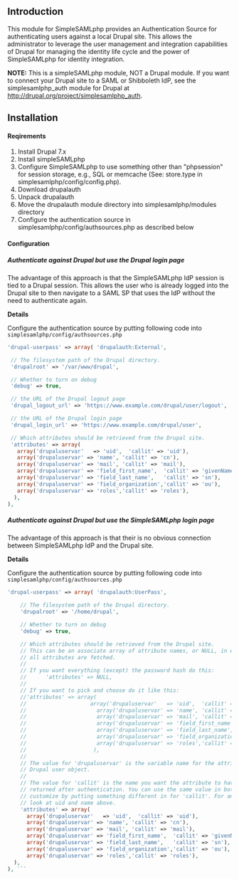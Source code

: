 ## Introduction

This module for SimpleSAMLphp provides an Authentication Source for authenticating users against a local Drupal site. This allows the administrator to leverage the user management and integration capabilities of Drupal for managing the identity life cycle and the power of SimpleSAMLphp for identity integration.

**NOTE:** This is a simpleSAMLphp module, NOT a Drupal module. If you want to connect your Drupal site to a SAML or Shibboleth IdP, see the simplesamlphp_auth module for Drupal at http://drupal.org/project/simplesamlphp_auth. 

## Installation

#### Reqirements
1. Install Drupal 7.x
2. Install simpleSAMLphp 
3. Configure SimpleSAMLphp to use something other than "phpsession" for session storage, e.g., SQL or memcache (See: store.type in simplesamlphp/config/config.php).
4. Download drupalauth
5. Unpack drupalauth
6. Move the drupalauth module directory into simplesamlphp/modules directory
7. Configure the authentication source in simplesamlphp/config/authsources.php as described below

#### Configuration
##### Authenticate against Drupal but use the Drupal login page

The advantage of this approach is that the SimpleSAMLphp IdP session is tied to a Drupal session. This allows the user who is already logged into the Drupal site to then navigate to a SAML SP that uses the IdP without the need to authenticate again.

**Details**

Configure the authentication source by putting following code into `simplesamlphp/config/authsources.php`

```php
'drupal-userpass' => array( 'drupalauth:External',

 // The filesystem path of the Drupal directory.
 'drupalroot' => '/var/www/drupal',

 // Whether to turn on debug
 'debug' => true,

 // the URL of the Drupal logout page
 'drupal_logout_url' => 'https://www.example.com/drupal/user/logout',

 // the URL of the Drupal login page
 'drupal_login_url' => 'https://www.example.com/drupal/user',

 // Which attributes should be retrieved from the Drupal site.
 'attributes' => array(
   array('drupaluservar'   => 'uid',  'callit' => 'uid'),
   array('drupaluservar' => 'name', 'callit' => 'cn'),
   array('drupaluservar' => 'mail', 'callit' => 'mail'),
   array('drupaluservar' => 'field_first_name',  'callit' => 'givenName'),
   array('drupaluservar' => 'field_last_name',   'callit' => 'sn'),
   array('drupaluservar' => 'field_organization','callit' => 'ou'),
   array('drupaluservar' => 'roles','callit' => 'roles'),
  ),
),
```

##### Authenticate against Drupal but use the SimpleSAMLphp login page

The advantage of this approach is that their is no obvious connection between SimpleSAMLphp IdP and the Drupal site.

**Details**

Configure the authentication source by putting following code into `simplesamlphp/config/authsources.php`

```php
'drupal-userpass' => array( 'drupalauth:UserPass',

    // The filesystem path of the Drupal directory.
    'drupalroot' => '/home/drupal',            

    // Whether to turn on debug
    'debug' => true,

    // Which attributes should be retrieved from the Drupal site.
    // This can be an associate array of attribute names, or NULL, in which case
    // all attributes are fetched.
    //
    // If you want everything (except) the password hash do this:
    //      'attributes' => NULL,
    //
    // If you want to pick and choose do it like this:
    //'attributes' => array(
    //                    array('drupaluservar'   => 'uid',  'callit' => 'uid'),
    //                      array('drupaluservar' => 'name', 'callit' => 'cn'),
    //                      array('drupaluservar' => 'mail', 'callit' => 'mail'),
    //                      array('drupaluservar' => 'field_first_name',  'callit' => 'givenName'),
    //                      array('drupaluservar' => 'field_last_name',   'callit' => 'sn'),
    //                      array('drupaluservar' => 'field_organization','callit' => 'ou'),
    //                      array('drupaluservar' => 'roles','callit' => 'roles'),
    //                     ),
    //
    // The value for 'drupaluservar' is the variable name for the attribute in the
    // Drupal user object.
    //
    // The value for 'callit' is the name you want the attribute to have when it's
    // returned after authentication. You can use the same value in both or you can
    // customize by putting something different in for 'callit'. For an example,
    // look at uid and name above.
    'attributes' => array(
      array('drupaluservar'   => 'uid',  'callit' => 'uid'),
      array('drupaluservar' => 'name', 'callit' => 'cn'),
      array('drupaluservar' => 'mail', 'callit' => 'mail'),
      array('drupaluservar' => 'field_first_name',  'callit' => 'givenName'),
      array('drupaluservar' => 'field_last_name',   'callit' => 'sn'),
      array('drupaluservar' => 'field_organization','callit' => 'ou'),
      array('drupaluservar' => 'roles','callit' => 'roles'),
  ),
), ```
